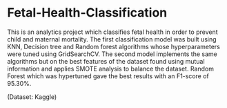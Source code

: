 # Fetal-Health-Classification

 This is an analytics project which classifies fetal health in order to prevent child and maternal mortality. The first classification model was built using KNN, Decision tree and Random forest algorithms whose hyperparameters were tuned using GridSearchCV.  The second model implements the same algorithms but on the best features of the dataset found using mutual information and applies SMOTE analysis to balance the dataset. Random Forest which was hypertuned gave the best results with an F1-score of 95.30%.
 
 (Dataset: Kaggle)

